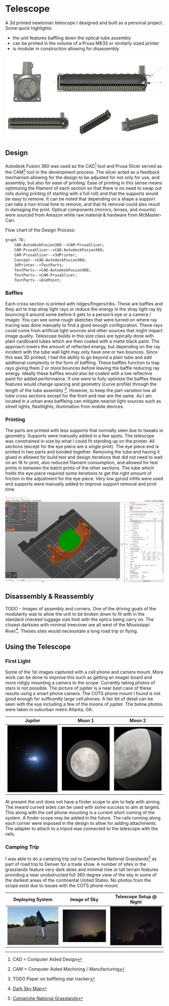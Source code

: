 # Telescope
A 3d printed newtonian telescope I designed and built as a personal project. 
Some quick highlights: 
-	the unit features baffling down the optical tube assembly
-	can be printed in the volume of a Prusa MK3S or similarly sized printer
-	is modular in construction allowing for disassembly

![screenshot_of_various_CAD_views](images/cad_views.png)

## Design
Autodesk Fusion 360 was used as the CAD[^1] tool and Prusa Slicer served as the CAM[^2] tool in the development process. The slicer acted as a feedback mechanism allowing for the design to be adjusted for not only for use, and assembly, but also for ease of printing. Ease of printing in this sense means optimizing the filament of each section so that there is no need to swap out rolls during printing (if starting with a full roll) and that the supports would be easy to remove. It can be noted that depending on a shape a support can take a non-trivial time to remove, and that its removal could also result in damaging the print. Optical components (mirrors, lenses, and mounts) were sourced from Amazon while raw material & hardware from McMaster-Carr. 

Flow chart of the Design Process:
```mermaid
graph TD;
    CAD-AutodeskFusion360-->CAM-PrusaSlicer;
    CAM-PrusaSlicer-->CAD-AutodeskFusion360;
    CAM-PrusaSlicer-->3dPrinter;
    Concept-->CAD-AutodeskFusion360;
    3dPrinter-->TestParts;
    TestParts-->CAD-AutodeskFusion360;
    TestParts-->CAM-PrusaSlicer;
    TestParts-->EndPoint;
```


### Baffles
Each cross section is printed with ridges/fingers/ribs. These are baffles and they act to trap stray light rays or reduce the energy in the stray light ray by bouncing it around some before it gets to a person’s eye or a camera / imager. You can see some rough sketches that were turned on where ray tracing was done manually to find a good enough configuration. These rays could come from artificial light sources and other sources that might impact image quality. Telescope builds in this size class are typically done with plain cardboard tubes which are then coated with a matte black paint. The approach lowers the amount of reflected energy, but depending on the ray incident with the tube wall light may only have one or two bounces. Since this was 3D printed, I had the ability to go beyond a plain tube and add additional complexity in the form of baffling. These baffles function to trap rays giving them 2 or more bounces before leaving the baffle reducing ray energy. Ideally these baffles would also be coated with a low reflective paint for added performance. If one were to fully optimize the baffles these features would change spacing and geometry (curve profile) through the length of the tube assembly [^3]. However, to keep the part variation low all tube cross sections except for the front and rear are the same. As I am located in a urban area baffleing can mitigate nearish light sources such as street lights, flashlights, illumination from mobile devices. 

### Printing
The parts are printed with less supports that normally seen due to tweaks in geometry. Supports were manually added in a few spots. The telescope was constrained in size by what I could fit standing up on the printer. All sections (except for the eye piece are a single print). The eye piece end is printed in two parts and bonded together.  Removing the tube and having it glued in allowed for build test and design iterations that did not need to wait on an 18 hr print, also reduced filament consumption, and allowed for test prints in between the batch prints of the other sections. The tube which holds the eye piece required some iterations to get the right amount of friction in the adjustment for the eye piece. 
Very low gyroid infills were used and supports were manually added to improve support removal and print time. 

![screenshot_of_prusa_slicer](/images/Screenshot_2023-09-21-155540.png)


## Disassembly & Reassembly
TODO - Images of assembly and corners. 
One of the driving goals of the modularity was to allow the unit to be broken down to fit with in the standard checked luggage size limit with the optics being carry on. The closest darksies with minimal treecover are all west of the Mississippi River[^4]. Theses sites would necessitate a long road trip or flying. 

## Using the Telescope
### First Light
Some of the 1st images captured with a cell phone and camera mount. More work can be done to improve this such as getting an imager board and more ridigly mounting a camera to the scope. Currently taking photos of stars is not possible. The picture of jupiter is a near best case of these results using a smart phone camera. The COTS phone mount I found is not good enough for sufficently large cell phones. A fair bit of detail can be seen with the eye including a few of the moons of jupiter. The below photos were taken in suburban metro Atlanta, GA. 

| Jupiter | Moon 1 | Moon 2 |
| :---: | :---: | :---: |
| ![image_of_jupiter](/images/jupiter.jpg) | ![image_of_moon](/images/moon3.jpg) | ![image_of_moon](/images/moon2.jpg) |

At present the unit does not have a finder scope to aim to help with aiming. The inward curved sides can be used with some success to aim at targets. This along with the cell phone mounting is a current short coming of the system. A finder scope may be added in the future. The rails running along each corner were exposed in the design to allow for adding attachments. The adapter to attach to a tripod was connected to the telescope with the rails. 

### Camping Trip
I was able to do a camping trip out to Camanche National Grasslands[^5] as part of road trip to Denver for a trade show. A number of sites in the grasslands feature very dark skies and minimal tree or tall terrain features providing a near unobstructed full 360 degree view of the sky in some of the darkest areas of the continental United States. No photos from the scope exist due to issues with the COTS phone mount. 

| Deploying System | Image of Sky | Telescope Setup @ Night |
| :---: | :---: | :---: |
| ![image_of_camping_setup_in_daylight](/images/camping1.jpg) | ![image_of_sky](/images/camping3.jpg) | ![image_of_telesope at night](/images/camping6.jpg) |

[^1]: CAD = Computer Aided Design 
[^2]: CAM = Computer Aided Machining / Manufacturing
[^3]: TODO Paper on baffleing star tracker
[^4]: [Dark Sky Map](https://www.darkskymap.com/)
[^5]: [Comanche National Grasslands](https://www.fs.usda.gov/recarea/psicc/recarea/?recid=12409)

